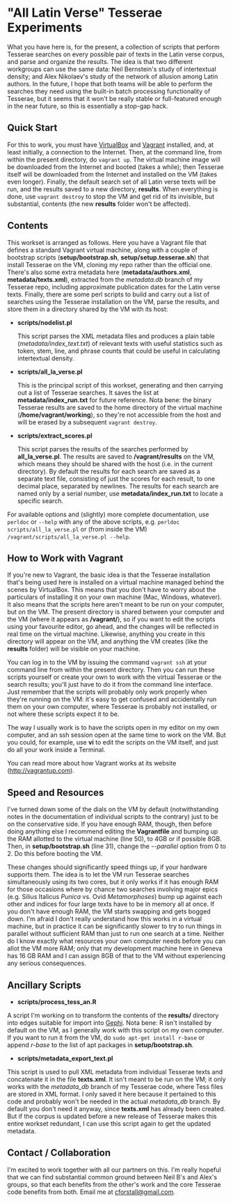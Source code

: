 "All Latin Verse" Tesserae Experiments
======================================

What you have here is, for the present, a collection of scripts that perform Tesserae searches on every possible pair of texts in the Latin verse corpus, and parse and organize the results. The idea is that two different workgroups can use the same data: Neil Bernstein's study of intertextual density; and Alex Nikolaev's study of the network of allusion among Latin authors. In the future, I hope that both teams will be able to perform the searches they need using the built-in batch processing functionality of Tesserae, but it seems that it won't be really stable or full-featured enough in the near future, so this is essentially a stop-gap hack.

Quick Start
-----------

For this to work, you must have [VirtualBox](https://www.virtualbox.org) and [Vagrant](https://www.vagrantup.com) installed, and, at least initially, a connection to the Internet. Then, at the command line, from within the present directory, do ```vagrant up```. The virtual machine image will be downloaded from the Internet and booted (takes a while); then Tesserae itself will be downloaded from the Internet and installed on the VM (takes even longer). Finally, the default search set of all Latin verse texts will be run, and the results saved to a new directory, __results__. When everything is done, use ```vagrant destroy``` to stop the VM and get rid of its invisible, but substantial, contents (the new __results__ folder won't be affected).

Contents
--------

This workset is arranged as follows. Here you have a Vagrant file that defines a standard Vagrant virtual machine, along with a couple of bootstrap scripts (__setup/bootstrap.sh__, __setup/setup.tesserae.sh__) that install Tesserae on the VM, cloning my repo rather than the official one. There's also some extra metadata here (__metadata/authors.xml__, __metadata/texts.xml__), extracted from the *metadata.db* branch of my Tesserae repo, including approximate publication dates for the Latin verse texts. Finally, there are some perl scripts to build and carry out a list of searches using the Tesserae installation on the VM, parse the results, and store them in a directory shared by the VM with its host:

 * __scripts/nodelist.pl__

   This script parses the XML metadata files and produces a plain table (_metadata/index_text.txt_) of relevant texts with useful statistics such as token, stem, line, and phrase counts that could be useful in calculating intertextual density.
   
 * __scripts/all_la_verse.pl__
 
   This is the principal script of this workset, generating and then carrying out a list of Tesserae searches. It saves the list at __metadata/index_run.txt__ for future reference. Nota bene: the binary Tesserae results are saved to the home directory of the virtual machine (__/home/vagrant/working__), so they're not accessible from the host and will be erased by a subsequent ```vagrant destroy```.
   
 * __scripts/extract_scores.pl__
 
   This script parses the results of the searches performed by __all_la_verse.pl__. The results are saved to __/vagrant/results__ on the VM, which means they should be shared with the host (i.e. in the current directory). By default the results for each search are saved as a separate text file, consisting of just the scores for each result, to one decimal place, separated by newlines. The results for each search are named only by a serial number, use __metadata/index_run.txt__ to locate a specific search.
   
For available options and (slightly) more complete documentation, use ```perldoc``` or ```--help``` with any of the above scripts, e.g. ```perldoc scripts/all_la_verse.pl``` or (from inside the VM) ```/vagrant/scripts/all_la_verse.pl --help```.

How to Work with Vagrant
------------------------

If you're new to Vagrant, the basic idea is that the Tesserae installation that's being used here is installed on a virtual machine managed behind the scenes by VirtualBox. This means that you don't have to worry about the particulars of installing it on your own machine (Mac, Windows, whatever). It also means that the scripts here aren't meant to be run on your computer, but on the VM. The present directory is shared between your computer and the VM (where it appears as __/vagrant/__), so if you want to edit the scripts using your favourite editor, go ahead, and the changes will be reflected in real time on the virtual machine. Likewise, anything you create in this directory will appear on the VM, and anything the VM creates (like the __results__ folder) will be visible on your machine.

You can log in to the VM by issuing the command ```vagrant ssh``` at your command line from within the present directory. Then you can run these scripts yourself or create your own to work with the virtual Tesserae or the search results; you'll just have to do it from the command line interface. Just remember that the scripts will probably only work properly when they're running on the VM: it's easy to get confused and accidentally run them on your own computer, where Tesserae is probably not installed, or not where these scripts expect it to be.

The way I usually work is to have the scripts open in my editor on my own computer, and an ssh session open at the same time to work on the VM. But you could, for example, use __vi__ to edit the scripts on the VM itself, and just do all your work inside a Terminal.

You can read more about how Vagrant works at its website (http://vagrantup.com).

Speed and Resources
-------------------

I've turned down some of the dials on the VM by default (notwithstanding notes in the documentation of individual scripts to the contrary) just to be on the conservative side. If you have enough RAM, though, then before doing anything else I recommend editing the __Vagrantfile__ and bumping up the RAM allotted to the virtual machine (line 50), to 4GB or if possible 8GB. Then, in __setup/bootstrap.sh__ (line 31), change the *--parallel* option from 0 to 2. Do this before booting the VM. 

These changes should significantly speed things up, if your hardware supports them. The idea is to let the VM run Tesserae searches simultaneously using its two cores, but it only works if it has enough RAM for those occasions where by chance two searches involving major epics (e.g. Silius Italicus _Punica_ vs. Ovid _Metamorphoses_) bump up against each other and indices for four large texts have to be in memory all at once. If you don't have enough RAM, the VM starts swapping and gets bogged down. I'm afraid I don't really understand how this works in a virtual machine, but in practice it can be significantly slower to try to run things in parallel without sufficient RAM than just to run one search at a time. Neither do I know exactly what resources your own computer needs before you can allot the VM more RAM; only that my development machine here in Geneva has 16 GB RAM and I can assign 8GB of that to the VM without experiencing any serious consequences.

Ancillary Scripts
-----------------

 * __scripts/process_tess_an.R__
 
 A script I'm working on to transform the contents of the __results/__ directory into edges suitable for import into [Gephi](http://gephi.github.io). Nota bene: R isn't installed by default on the VM, as I generally work with this script on my own computer. If you want to run it from the VM, do ```sudo apt-get install r-base``` or append *r-base* to the list of apt packages in __setup/bootstrap.sh__.
 
 * __scripts/metadata_export_text.pl__
 
 This script is used to pull XML metadata from individual Tesserae texts and concatenate it in the file __texts.xml__. It isn't meant to be run on the VM; it only works with the *metadata_db* branch of my Tesserae code, where Tess files are stored in XML format. I only saved it here because it pertained to this code and probably won't be needed in the actual *metadata_db* branch. By default you don't need it anyway, since __texts.xml__ has already been created. But if the corpus is updated before a new release of Tesserae makes this entire workset redundant, I can use this script again to get the updated metadata.

Contact / Collaboration
-----------------------

I'm excited to work together with all our partners on this. I'm really hopeful that we can find substantial common ground between Neil B's and Alex's groups, so that each benefits from the other's work and the core Tesserae code benefits from both. Email me at [cforstall@gmail.com](mailto:cforstall@gmail.com).



